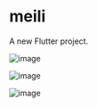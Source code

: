 # meili

A new Flutter project.

![image](https://github.com/user-attachments/assets/01a9f9ca-fd0d-4680-9a8f-32568c1fed30)

![image](https://github.com/user-attachments/assets/f48ae651-798c-4cc2-a829-b88e0bbf0d77)

![image](https://github.com/user-attachments/assets/71ad0bc4-b6f3-4e73-8e3b-d66ddc79d337)

